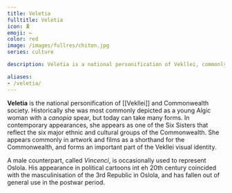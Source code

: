 ```yaml
---
title: Veletia
fulltitle: Veletia
icon: 🎗️
emoji: ←
color: red
image: /images/fullres/chiton.jpg
series: culture

description: Veletia is a national personification of Vekllei, commonly depicted as woman of different races holding a canopia spear.

aliases:
- /veletia/
---
```

**Veletia** is the national personification of [[Vekllei]] and Commonwealth society. Historically she was most commonly depicted as a young Algic woman with a *canopia* spear, but today can take many forms. In contemporary appearances, she appears as one of the Six Sisters that reflect the six major ethnic and cultural groups of the Commonwealth. She appears commonly in artwork and films as a shorthand for the Commonwealth, and forms an important part of the Vekllei visual identity.

A male counterpart, called *Vincenci*, is occasionally used to represent Oslola. His appearance in political cartoons int eh 20th century coincided with the masculinisation of the 3rd Republic in Oslola, and has fallen out of general use in the postwar period.

